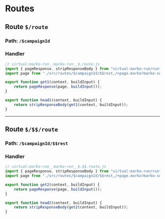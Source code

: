 # Routes

## Route ``$/route``
### Path: ``/$campaignId``
### Handler
```js
// virtual:marko-run__marko-run__$.route.js
import { pageResponse, stripResponseBody } from "virtual:marko-run/runtime/internal";
import page from "./src/routes/$campaignId/$$rest,/+page.marko?marko-server-entry";

export function get1(context, buildInput) {
	return pageResponse(page, buildInput());
}

export function head1(context, buildInput) {
	return stripResponseBody(get1(context, buildInput));
}
```
---
## Route ``$/$$/route``
### Path: ``/$campaignId/$$rest``
### Handler
```js
// virtual:marko-run__marko-run__$.$$.route.js
import { pageResponse, stripResponseBody } from "virtual:marko-run/runtime/internal";
import page from "./src/routes/$campaignId/$$rest,/+page.marko?marko-server-entry";

export function get2(context, buildInput) {
	return pageResponse(page, buildInput());
}

export function head2(context, buildInput) {
	return stripResponseBody(get2(context, buildInput));
}
```
